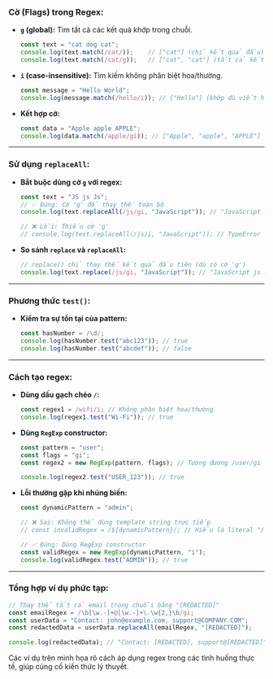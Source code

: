 ### **Cờ (Flags) trong Regex:**
* **`g` (global):** Tìm tất cả các kết quả khớp trong chuỗi.
  ```javascript
  const text = "cat dog cat";
  console.log(text.match(/cat/));    // ["cat"] (chỉ kết quả đầu)
  console.log(text.match(/cat/g));   // ["cat", "cat"] (tất cả kết quả)
  ```

* **`i` (case-insensitive):** Tìm kiếm không phân biệt hoa/thường.
  ```javascript
  const message = "Hello World";
  console.log(message.match(/hello/i)); // ["Hello"] (khớp dù viết hoa)
  ```

* **Kết hợp cờ:**
  ```javascript
  const data = "Apple apple APPLE";
  console.log(data.match(/apple/gi)); // ["Apple", "apple", "APPLE"]
  ```

---

### **Sử dụng `replaceAll`:**
* **Bắt buộc dùng cờ `g` với regex:**
  ```javascript
  const text = "JS js Js";
  // ✅ Đúng: Cờ 'g' để thay thế toàn bộ
  console.log(text.replaceAll(/js/gi, "JavaScript")); // "JavaScript JavaScript JavaScript"
  
  // ❌ Lỗi: Thiếu cờ 'g'
  // console.log(text.replaceAll(/js/i, "JavaScript")); // TypeError
  ```

* **So sánh `replace` và `replaceAll`:**
  ```javascript
  // replace() chỉ thay thế kết quả đầu tiên (dù có cờ 'g')
  console.log(text.replace(/js/gi, "JavaScript")); // "JavaScript js Js"
  ```

---

### **Phương thức `test()`:**
* **Kiểm tra sự tồn tại của pattern:**
  ```javascript
  const hasNumber = /\d/;
  console.log(hasNumber.test("abc123")); // true
  console.log(hasNumber.test("abcdef")); // false
  ```

---

### **Cách tạo regex:**
* **Dùng dấu gạch chéo `/`:**
  ```javascript
  const regex1 = /wifi/i; // Không phân biệt hoa/thường
  console.log(regex1.test("Wi-Fi")); // true
  ```

* **Dùng `RegExp` constructor:**
  ```javascript
  const pattern = "user";
  const flags = "gi";
  const regex2 = new RegExp(pattern, flags); // Tương đương /user/gi
  
  console.log(regex2.test("USER_123")); // true
  ```

* **Lỗi thường gặp khi nhúng biến:**
  ```javascript
  const dynamicPattern = "admin";
  
  // ❌ Sai: Không thể dùng template string trực tiếp
  // const invalidRegex = /${dynamicPattern}/; // Hiểu là literal "/${dynamicPattern}/"
  
  // ✅ Đúng: Dùng RegExp constructor
  const validRegex = new RegExp(dynamicPattern, "i");
  console.log(validRegex.test("ADMIN")); // true
  ```

---

### **Tổng hợp ví dụ phức tạp:**
```javascript
// Thay thế tất cả email trong chuỗi bằng "[REDACTED]"
const emailRegex = /\b[\w.-]+@[\w.-]+\.\w{2,}\b/gi;
const userData = "Contact: john@example.com, support@COMPANY.COM";
const redactedData = userData.replaceAll(emailRegex, "[REDACTED]");

console.log(redactedData); // "Contact: [REDACTED], support@[REDACTED]"
```

Các ví dụ trên minh họa rõ cách áp dụng regex trong các tình huống thực tế, giúp củng cố kiến thức lý thuyết.